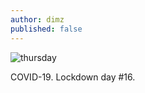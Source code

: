 ```yaml
---
author: dimz
published: false
---
```

![thursday](/assets/images/diary/20200402-_DSF2662.jpg)

COVID-19. Lockdown day #16.
